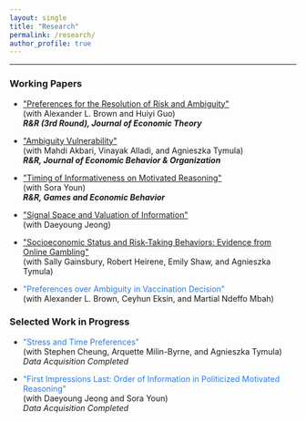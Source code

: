 ```yaml
---
layout: single
title: "Research"
permalink: /research/
author_profile: true
---
```


---

### Working Papers

- ["Preferences for the Resolution of Risk and Ambiguity"](https://papers.ssrn.com/sol3/papers.cfm?abstract_id=4092231)  
  (with Alexander L. Brown and Huiyi Guo)  
  **_R&R (3rd Round), Journal of Economic Theory_**
  
- ["Ambiguity Vulnerability"](https://papers.ssrn.com/sol3/papers.cfm?abstract_id=4655454)  
  (with Mahdi Akbari, Vinayak Alladi, and Agnieszka Tymula)  
  **_R&R, Journal of Economic Behavior & Organization_**

- ["Timing of Informativeness on Motivated Reasoning"](https://papers.ssrn.com/sol3/papers.cfm?abstract_id=5043225)  
  (with Sora Youn)  
  **_R&R, Games and Economic Behavior_**
  
- ["Signal Space and Valuation of Information"](https://papers.hyundamje.com/Signal_Space.pdf)  
  (with Daeyoung Jeong)

- ["Socioeconomic Status and Risk-Taking Behaviors: Evidence from Online Gambling"]()  
  (with Sally Gainsbury, Robert Heirene, Emily Shaw, and Agnieszka Tymula)
  
- <span style="color: #2a7ae2;">"Preferences over Ambiguity in Vaccination Decision"</span>       
  (with Alexander L. Brown, Ceyhun Eksin, and Martial Ndeffo Mbah) 
   


### Selected Work in Progress

- <span style="color: #2a7ae2;">"Stress and Time Preferences"</span>   
  (with Stephen Cheung, Arquette Milin-Byrne, and Agnieszka Tymula)   
  _Data Acquisition Completed_
  
- <span style="color: #2a7ae2;">"First Impressions Last: Order of Information in Politicized Motivated Reasoning"</span>      
  (with Daeyoung Jeong and Sora Youn)   
  _Data Acquisition Completed_

  
